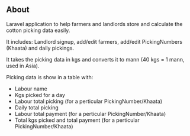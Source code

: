 ## About

Laravel application to help farmers and landlords store and calculate the cotton picking data easily.

It includes: Landlord signup, add/edit farmers, add/edit PickingNumbers (Khaata) and daily pickings.

It takes the picking data in kgs and converts it to mann (40 kgs = 1 mann, used in Asia).

Picking data is show in a table with:

- Labour name
- Kgs picked for a day
- Labour total picking (for a perticular PickingNumber/Khaata)
- Daily total picking
- Labour total payment (for a perticular PickingNumber/Khaata)
- Total kgs picked and total payment (for a perticular PickingNumber/Khaata)
